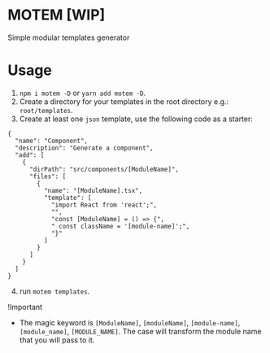 # MOTEM [WIP]

Simple modular templates generator

# Usage

1. `npm i motem -D` or `yarn add motem -D`.
2. Create a directory for your templates in the root directory e.g.: `root/templates`.
3. Create at least one `json` template, use the following code as a starter:
```
{
  "name": "Component",
  "description": "Generate a component",
  "add": [
    {
      "dirPath": "src/components/[ModuleName]",
      "files": [
        {
          "name": "[ModuleName].tsx",
          "template": [
            "import React from 'react';",
            "",
            "const [ModuleName] = () => {",
            " const className = '[module-name]';",
            "}"
          ]
        }
      ]
    }
  ]
}

```
4. run `motem templates`.

!Important
- The magic keyword is `[ModuleName]`, `[moduleName]`, `[module-name]`, `[module_name]`, `[MODULE_NAME]`. The case will transform the module name that you will pass to it.